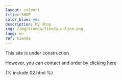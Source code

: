 ```yaml
---
layout: colport
title: SHOP
color_blue: yes
description: My shop
img: /img/tienda/tienda_online.png
lang: en
ref: tienda
---
```



This site is under construction.

However, you can contact and order by <a class="page-link" href="{{ site.baseurl }}/contact_en">clicking here</a>

{% include 02.html %}
